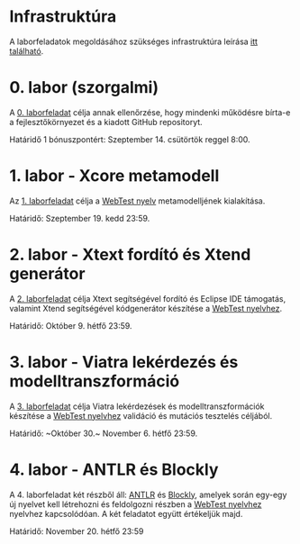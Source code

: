 # Infrastruktúra

A laborfeladatok megoldásához szükséges infrastruktúra leírása [itt található](lab0-init/Infrastructure.md).

# 0. labor (szorgalmi)

A [0. laborfeladat](lab0-init/README.md) célja annak ellenőrzése, hogy mindenki működésre bírta-e a fejlesztőkörnyezet és a kiadott GitHub repositoryt.

Határidő 1 bónuszpontért: Szeptember 14. csütörtök reggel 8:00.

# 1. labor - Xcore metamodell

Az [1. laborfeladat](lab1-xcore/README.md) célja a [WebTest nyelv](lab1-xcore/WebTestLanguageSpecification.md) metamodelljének kialakítása.

Határidő: Szeptember 19. kedd 23:59.

# 2. labor - Xtext fordító és Xtend generátor

A [2. laborfeladat](lab2-xtext-xtend/README.md) célja Xtext segítségével fordító és Eclipse IDE támogatás, valamint Xtend segítségével kódgenerátor készítése a [WebTest nyelvhez](lab1-xcore/WebTestLanguageSpecification.md).

Határidő: Október 9. hétfő 23:59.

# 3. labor - Viatra lekérdezés és modelltranszformáció

A [3. laborfeladat](lab3-viatra/README.md) célja Viatra lekérdezések és modelltranszformációk készítése a [WebTest nyelvhez](lab1-xcore/WebTestLanguageSpecification.md) validáció és mutációs tesztelés céljából.

Határidő: ~Október 30.~ November 6. hétfő 23:59.

# 4. labor - ANTLR és Blockly

A 4. laborfeladat két részből áll: [ANTLR](lab4-antlr/README.md) és [Blockly](lab4-blockly/README.md), amelyek során egy-egy új nyelvet kell létrehozni és feldolgozni részben a [WebTest nyelvhez](lab1-xcore/WebTestLanguageSpecification.md) nyelvhez kapcsolódóan. A két feladatot együtt értékeljük majd. 

Határidő: November 20. hétfő 23:59
